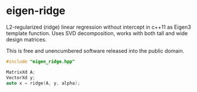 eigen-ridge
===========

L2-regularized (ridge) linear regression without intercept in c++11 as Eigen3 template function.
Uses SVD decomposition, works with both tall and wide design matrices.

This is free and unencumbered software released into the public domain.

```c++
#include "eigen_ridge.hpp"

MatrixXd A;
VectorXd y;
auto x = ridge(A, y, alpha);
```
